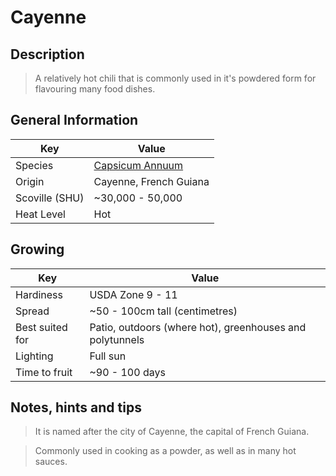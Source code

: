 # Cayenne

## Description

> A relatively hot chili that is commonly used in it's powdered form for flavouring many food dishes.

## General Information

Key | Value
--- | ---
Species | [Capsicum Annuum](../capsicum-annuum)
Origin | Cayenne, French Guiana
Scoville (SHU) | ~30,000 - 50,000
Heat Level | Hot

## Growing

Key | Value
--- | -----
Hardiness | USDA Zone 9 - 11
Spread | ~50 - 100cm tall (centimetres)
Best suited for | Patio, outdoors (where hot), greenhouses and polytunnels
Lighting | Full sun
Time to fruit | ~90 - 100 days

## Notes, hints and tips

> It is named after the city of Cayenne, the capital of French Guiana.

> Commonly used in cooking as a powder, as well as in many hot sauces.
